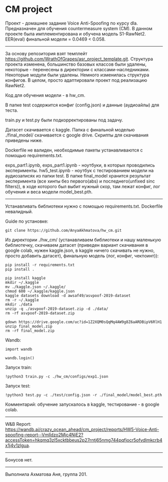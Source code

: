 # CM project

Проект - домашнее задание Voice Anti-Spoofing по курсу dla. Предназначен для обучения countermeasure system (CM). В данном проекте была имплементирована и обучена модель S1-RawNet2. EER(eval) финальной модели = 0.0469 < 0.058.

____

За основу репозитория взят темплейт https://github.com/WrathOfGrapes/asr_project_template.git. Структура проекта изменена, большинство базовых классов были удалены, некоторые - перенесены в директории с классами-наследниками. Некоторые модули были удалены. Немного изменилась структура конфигов. В целом, просто адаптировали проект под реализацию RawNet2. 

Код для обучения модели - в hw_cm.

В папке test содержится конфиг (config.json) и данные (аудиоайлы) для теста. 

train.py и test.py были подкорректированы под задачу. 

Датасет скачивается с kaggle. Папка с финальной моделью ./final_model/ скачивается с google drive. Скрипты для скачивания приведены ниже.

Dockerfile не валиден, необходимые пакеты устанавливаются с помощью requirements.txt.

exps_part1.ipynb, exps_part1.ipynb - ноутбуки, в которых проводились эксперименты. hw5_test.ipynb - ноутбук с тестированием модели на аудиозаписях из папки test. В папке final_model хранится результат эксперимента (все хинты без первого(abs) и последнего(unfixed sinc filters)), в ходе которого был выбит нужный скор, там лежат конфиг, лог обучения и веса модели model_best.pth.

____

Устанавливать библиотеки нужно с помощью requirements.txt. Dockerfile невалидный.

Guide по установке:
```
git clone https://github.com/AnyaAkhmatova/hw_cm.git
```
Из директории ./hw_cm/ (устанавливаем библиотеки и нашу маленькую библиотечку, скачиваем датасет (приведен вариант скачивания в google colab, нужен kaggle.json, в kaggle ничего скачивать не нужно, просто добавить датасет), финальную модель (лог, конфиг, чекпоинт)):

```
pip install -r requirements.txt
pip install .

pip install kaggle
mkdir ~/.kaggle
mv ./kaggle.json ~/.kaggle/
chmod 600 ~/.kaggle/kaggle.json
kaggle datasets download -d awsaf49/asvpoof-2019-dataset
rm -r ~/.kaggle
mkdir ./data
unzip -q ./asvpoof-2019-dataset.zip -d ./data/
rm -rf asvpoof-2019-dataset.zip

gdown https://drive.google.com/uc?id=1Z2XQM0sQqMq4AW9g8Z6aARDBipV6RlH1
unzip final_model.zip
rm -rf final_model.zip
```

Wandb:

```
import wandb

wandb.login()
```

Запуск train:

```
!python3 train.py -c ./hw_cm/configs/exp1.json
```

Запуск test:

```
!python3 test.py -c ./test/config.json -r ./final_model/model_best.pth
```

Комментарий: обучение запускалось в kaggle, тестирование - в google colab.

____

W&B Report: https://wandb.ai/crazy_ocean_ahead/cm_project/reports/HW5-Voice-Anti-spoofing-report--Vmlldzo2Mjc4NjE2?accessToken=hkqmq3zl5xcktbbeus2p27rntj65nmg744pqfjocr5ofvdlmkcrb4x1j4v1zlgua.

____

Бонусов нет.

____


Выполнила Ахматова Аня, группа 201.

